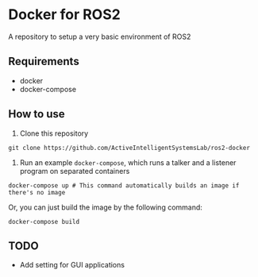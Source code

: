 # Docker for ROS2

A repository to setup a very basic environment of ROS2

## Requirements 
- docker 
- docker-compose
## How to use 

1. Clone this repository
```
git clone https://github.com/ActiveIntelligentSystemsLab/ros2-docker
```
1. Run an example `docker-compose`, which runs a talker and a listener program on separated containers
```
docker-compose up # This command automatically builds an image if there's no image
```
Or, you can just build the image by the following command:
```
docker-compose build
```



## TODO

- Add setting for GUI applications
